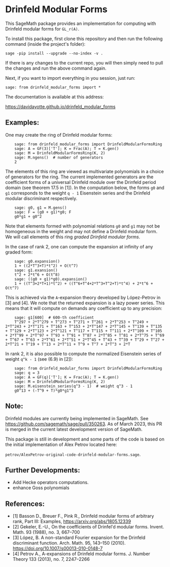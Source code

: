 # Drinfeld Modular Forms

This SageMath package provides an implementation for computing with Drinfeld modular forms for `GL_r(A)`.

To install this package, first clone this repository and then run the following command (inside the project's folder):

`sage -pip install --upgrade --no-index -v .`

If there is any changes to the current repo, you will then simply need to pull the changes and run the above command again.

Next, if you want to import everything in you session, just run:

`sage: from drinfeld_modular_forms import *`

The documentation is available at this address:

https://davidayotte.github.io/drinfeld_modular_forms

## Examples:

One may create the ring of Drinfeld modular forms:

```
    sage: from drinfeld_modular_forms import DrinfeldModularFormsRing
    sage: A = GF(3)['T']; K = Frac(A); T = K.gen()
    sage: M = DrinfeldModularFormsRing(K, 2)
    sage: M.ngens()  # number of generators
    2
```

The elements of this ring are viewed as multivariate polynomials in a choice of generators for the ring. The current implemented generators are the coefficient forms of a universal Drinfeld module over the Drinfeld period domain (see theorem 17.5 in \[1\]). In the computation below, the forms `g0` and `g1` corresponds to the weight `q - 1` Eisenstein series and the Drinfeld modular discriminant respectively.
```
    sage: g0, g1 = M.gens()
    sage: F = (g0 + g1)*g0; F
    g0*g1 + g0^2
```
Note that elements formed with polynomial relations `g0` and `g1` may not be homogeneous in the weight and may not define a Drinfeld modular form. We will call elements of this ring *graded Drinfeld modular forms*.

In the case of rank 2, one can compute the expansion at infinity of any graded form:

```
    sage: g0.expansion()
    1 + ((2*T^3+T)*t^2) + O(t^7)
    sage: g1.exansion()
    t^2 + 2*t^6 + O(t^8)
    sage: ((g0 + g1)*g0).expansion()
    1 + ((T^3+2*T+1)*t^2) + ((T^6+T^4+2*T^3+T^2+T)*t^4) + 2*t^6 + O(t^7)
```
This is achieved via the `A`-expansion theory developed by López-Petrov in \[3\] and \[4\]. We note that the returned expansion is a lazy power series. This means that it will compute on demands any coefficient up to any precision:
```
    sage: g1[600]  # 600-th coefficient
    T^297 + 2*T^279 + T^273 + T^271 + T^261 + 2*T^253 + T^249 + 2*T^243 + 2*T^171 + T^163 + T^153 + 2*T^147 + 2*T^145 + T^139 + T^135 + T^129 + 2*T^123 + 2*T^121 + T^117 + T^115 + T^111 + 2*T^109 + T^105 + 2*T^99 + 2*T^97 + T^93 + T^91 + T^87 + 2*T^85 + T^81 + 2*T^75 + T^69 + T^67 + T^63 + 2*T^61 + 2*T^51 + 2*T^45 + T^43 + T^39 + T^29 + T^27 + 2*T^21 + T^19 + T^13 + 2*T^11 + T^9 + T^7 + 2*T^3 + 2*T
```

In rank 2, it is also possible to compute the normalized Eisenstein series of weight `q^k - 1` (see (6.9) in \[2\]):

```
    sage: from drinfeld_modular_forms import DrinfeldModularFormsRing
    sage: q = 3
    sage: A = GF(q)['T']; K = Frac(A); T = K.gen()
    sage: M = DrinfeldModularFormsRing(K, 2)
    sage: M.eisenstein_series(q^3 - 1)  # weight q^3 - 1
    g0^13 + (-T^9 + T)*g0*g1^3
```

## Note:

Drinfeld modules are currently being implemented in SageMath. See https://github.com/sagemath/sage/pull/350263. As of March 2023, this PR is merged in the current latest development version of SageMath.


This package is still in development and some parts of the code is
based on the initial implementation of Alex Petrov located here:

`petrov/AlexPetrov-original-code-drinfeld-modular-forms.sage`.

## Further Developments:

* Add Hecke operators computations.
* enhance Goss polynomials

## References:

* \[1\] Basson D., Breuer F., Pink R., Drinfeld modular forms of arbitrary rank, Part III: Examples, https://arxiv.org/abs/1805.12339
* \[2\] Gekeler, E.-U., On the coefficients of Drinfelʹd modular forms. Invent. Math. 93 (1988), no. 3, 667–700
* \[3\] López, B. A non-standard Fourier expansion for the Drinfeld discriminant function. Arch. Math. 95, 143–150 (2010). https://doi.org/10.1007/s00013-010-0148-7
* \[4\] Petrov A., A-expansions of Drinfeld modular forms. J. Number Theory 133 (2013), no. 7, 2247–2266
